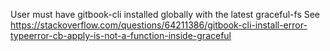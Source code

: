 User must have gitbook-cli installed globally with the latest graceful-fs
See https://stackoverflow.com/questions/64211386/gitbook-cli-install-error-typeerror-cb-apply-is-not-a-function-inside-graceful